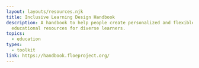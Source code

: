 ```yaml
---
layout: layouts/resources.njk
title: Inclusive Learning Design Handbook
description: A handbook to help people create personalized and flexible
  educational resources for diverse learners.
topics:
  - education
types:
  - toolkit
link: https://handbook.floeproject.org/
---
```

